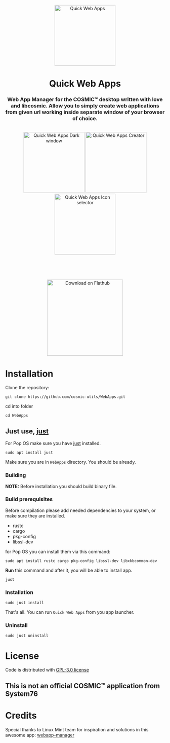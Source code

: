 <!--suppress HtmlDeprecatedAttribute -->
<div align="center">
  <br>
  <img alt="Quick Web Apps" src="https://raw.githubusercontent.com/cosmic-utils/WebApps/master/res/icons/hicolor/256x256/apps/io.github.elevenhsoft.WebApps.png" width="192" />
  <h1>Quick Web Apps</h1>

<h3>Web App Manager for the COSMIC™ desktop written with love and libcosmic. Allow you to simply create web applications
from
given url working inside separate window of your browser of choice.</h3>

  <br>

  <img alt="Quick Web Apps Dark window" src="https://github.com/cosmic-utils/WebApps/blob/master/res/screenshots/window-dark.png" width="192">
  <img alt="Quick Web Apps Creator" src="https://github.com/cosmic-utils/WebApps/blob/master/res/screenshots/window-creator.png" width="192">
  <img alt="Quick Web Apps Icon selector" src="https://github.com/cosmic-utils/WebApps/blob/master/res/screenshots/window-icon-picker.png" width="192">

<br><br><br>

  <a href='https://flathub.org/apps/io.github.elevenhsoft.WebApps'>
    <img width='240' alt='Download on Flathub' src='https://flathub.org/api/badge?locale=en'/>
  </a>
</div>

# Installation

Clone the repository:

`git clone https://github.com/cosmic-utils/WebApps.git`

cd into folder

`cd WebApps`

## Just use, [just](https://github.com/casey/just)

For Pop OS make sure you have [just](https://github.com/casey/just) installed.

`sudo apt install just`

Make sure you are in `WebApps` directory. You should be already.

### Building

**NOTE:** Before installation you should build binary file.

### Build prerequisites

Before compilation please add needed dependencies to your system, or make sure they are installed.

- rustc
- cargo
- pkg-config
- libssl-dev

for Pop OS you can install them via this command:

`sudo apt install rustc cargo pkg-config libssl-dev libxkbcommon-dev`

**Run** this command and after it, you will be able to install
app.

`just`

### Installation

`sudo just install`

That's all. You can run `Quick Web Apps` from you app launcher.

### Uninstall

`sudo just uninstall`

# License

Code is distributed with [GPL-3.0 license](https://github.com/cosmic-utils/WebApps/blob/master/LICENSE)

## This is not an official COSMIC™ application from System76

# Credits

Special thanks to Linux Mint team for inspiration and solutions in this awesome
app: [webapp-manager](https://github.com/linuxmint/webapp-manager)

